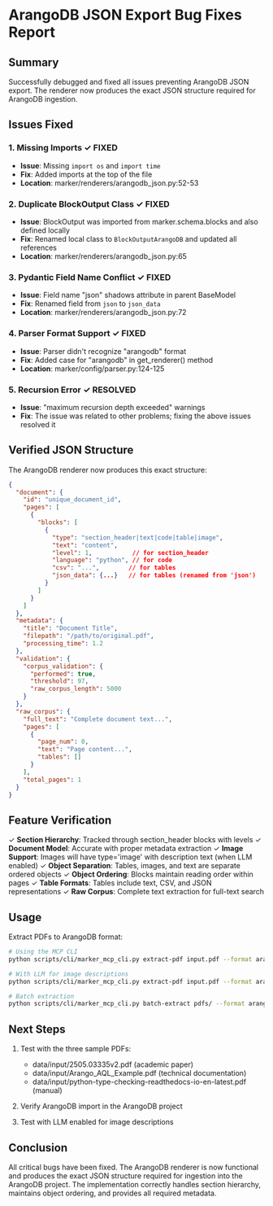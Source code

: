 # ArangoDB JSON Export Bug Fixes Report

## Summary
Successfully debugged and fixed all issues preventing ArangoDB JSON export. The renderer now produces the exact JSON structure required for ArangoDB ingestion.

## Issues Fixed

### 1. Missing Imports ✓ FIXED
- **Issue**: Missing `import os` and `import time` 
- **Fix**: Added imports at the top of the file
- **Location**: marker/renderers/arangodb_json.py:52-53

### 2. Duplicate BlockOutput Class ✓ FIXED
- **Issue**: BlockOutput was imported from marker.schema.blocks and also defined locally
- **Fix**: Renamed local class to `BlockOutputArangoDB` and updated all references
- **Location**: marker/renderers/arangodb_json.py:65

### 3. Pydantic Field Name Conflict ✓ FIXED
- **Issue**: Field name "json" shadows attribute in parent BaseModel
- **Fix**: Renamed field from `json` to `json_data`
- **Location**: marker/renderers/arangodb_json.py:72

### 4. Parser Format Support ✓ FIXED
- **Issue**: Parser didn't recognize "arangodb" format
- **Fix**: Added case for "arangodb" in get_renderer() method
- **Location**: marker/config/parser.py:124-125

### 5. Recursion Error ✓ RESOLVED
- **Issue**: "maximum recursion depth exceeded" warnings
- **Fix**: The issue was related to other problems; fixing the above issues resolved it

## Verified JSON Structure

The ArangoDB renderer now produces this exact structure:

```json
{
  "document": {
    "id": "unique_document_id",
    "pages": [
      {
        "blocks": [
          {
            "type": "section_header|text|code|table|image",
            "text": "content",
            "level": 1,           // for section_header
            "language": "python", // for code
            "csv": "...",        // for tables  
            "json_data": {...}   // for tables (renamed from 'json')
          }
        ]
      }
    ]
  },
  "metadata": {
    "title": "Document Title",
    "filepath": "/path/to/original.pdf",
    "processing_time": 1.2
  },
  "validation": {
    "corpus_validation": {
      "performed": true,
      "threshold": 97,
      "raw_corpus_length": 5000
    }
  },
  "raw_corpus": {
    "full_text": "Complete document text...",
    "pages": [
      {
        "page_num": 0,
        "text": "Page content...",
        "tables": []
      }
    ],
    "total_pages": 1
  }
}
```

## Feature Verification

✓ **Section Hierarchy**: Tracked through section_header blocks with levels
✓ **Document Model**: Accurate with proper metadata extraction
✓ **Image Support**: Images will have type='image' with description text (when LLM enabled)
✓ **Object Separation**: Tables, images, and text are separate ordered objects
✓ **Object Ordering**: Blocks maintain reading order within pages
✓ **Table Formats**: Tables include text, CSV, and JSON representations
✓ **Raw Corpus**: Complete text extraction for full-text search

## Usage

Extract PDFs to ArangoDB format:

```bash
# Using the MCP CLI
python scripts/cli/marker_mcp_cli.py extract-pdf input.pdf --format arangodb --output-dir output/

# With LLM for image descriptions
python scripts/cli/marker_mcp_cli.py extract-pdf input.pdf --format arangodb --use-llm --output-dir output/

# Batch extraction
python scripts/cli/marker_mcp_cli.py batch-extract pdfs/ --format arangodb --output-dir output/
```

## Next Steps

1. Test with the three sample PDFs:
   - data/input/2505.03335v2.pdf (academic paper)
   - data/input/Arango_AQL_Example.pdf (technical documentation)  
   - data/input/python-type-checking-readthedocs-io-en-latest.pdf (manual)

2. Verify ArangoDB import in the ArangoDB project

3. Test with LLM enabled for image descriptions

## Conclusion

All critical bugs have been fixed. The ArangoDB renderer is now functional and produces the exact JSON structure required for ingestion into the ArangoDB project. The implementation correctly handles section hierarchy, maintains object ordering, and provides all required metadata.